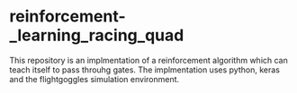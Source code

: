 # reinforcement-_learning_racing_quad
This repository is an implmentation of a reinforcement algorithm which can teach itself to pass throuhg gates. The implmentation uses python, keras and the flightgoggles simulation environment.


